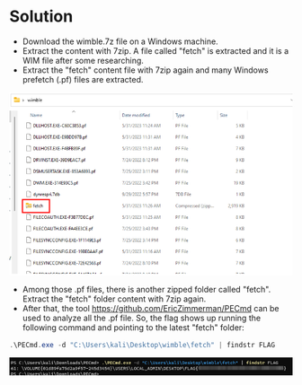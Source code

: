 # Solution
- Download the wimble.7z file on a Windows machine.
- Extract the content with 7zip. A file called "fetch" is extracted and it is a WIM file after some researching.
- Extract the "fetch" content file with 7zip again and many Windows prefetch (.pf) files are extracted.

![Alt text](image.png)

- Among those .pf files, there is another zipped folder called "fetch". Extract the "fetch" folder content with 7zip again.
- After that, the tool https://github.com/EricZimmerman/PECmd can be used to analyze all the .pf file. So, the flag shows up running the following command and pointing to the latest "fetch" folder:
```powershell
.\PECmd.exe -d "C:\Users\kali\Desktop\wimble\fetch" | findstr FLAG

```

![Alt text](image-1.png)
